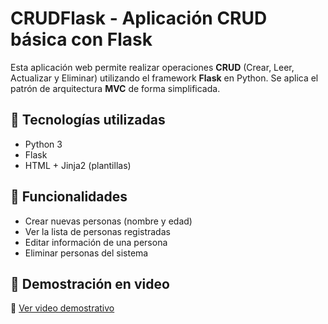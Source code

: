 # CRUDFlask - Aplicación CRUD básica con Flask

Esta aplicación web permite realizar operaciones **CRUD** (Crear, Leer, Actualizar y Eliminar) utilizando el framework **Flask** en Python. Se aplica el patrón de arquitectura **MVC** de forma simplificada.

## 🧩 Tecnologías utilizadas

- Python 3
- Flask
- HTML + Jinja2 (plantillas)

## 🚀 Funcionalidades

- Crear nuevas personas (nombre y edad)
- Ver la lista de personas registradas
- Editar información de una persona
- Eliminar personas del sistema

## 🎥 Demostración en video
🔗 [Ver video demostrativo]()

